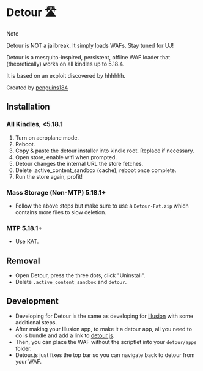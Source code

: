 # Detour 🛣️

> [!NOTE]
> Detour is NOT a jailbreak. It simply loads WAFs. Stay tuned for UJ!

Detour is a mesquito-inspired, persistent, offline WAF loader that (theoretically) works on all kindles up to 5.18.4. 

It is based on an exploit discovered by hhhhhh.

Created by [penguins184](https://ko-fi.com/penguins186)

## Installation 

### All Kindles, <5.18.1

1. Turn on aeroplane mode.
2. Reboot.
3. Copy & paste the detour installer into kindle root. Replace if necessary.
4. Open store, enable wifi when prompted.
5. Detour changes the internal URL the store fetches.
6. Delete .active_content_sandbox (cache), reboot once complete.
7. Run the store again, profit!

### Mass Storage (Non-MTP) 5.18.1+

- Follow the above steps but make sure to use a `Detour-Fat.zip` which contains more files to slow deletion.

### MTP 5.18.1+

- Use KAT.

## Removal

- Open Detour, press the three dots, click "Uninstall".
- Delete `.active_content_sandbox` and `detour`.

## Development

- Developing for Detour is the same as developing for [Illusion](https://github.com/polish-penguin-dev/Penguins-Kindle-Wiki/blob/main/Illusion-Guide.md) with some additional steps.
- After making your Illusion app, to make it a detour app, all you need to do is bundle and add a link to [detour.js]().
- Then, you can place the WAF without the scriptlet into your `detour/apps` folder.
- Detour.js just fixes the top bar so you can navigate back to detour from your WAF.